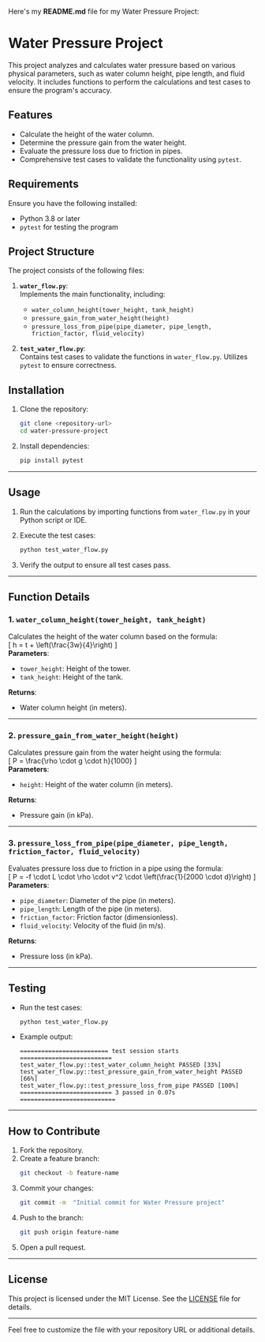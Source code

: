 Here's my **README.md** file for my Water Pressure Project:  

# **Water Pressure Project**

This project analyzes and calculates water pressure based on various physical parameters, such as water column height, pipe length, and fluid velocity. It includes functions to perform the calculations and test cases to ensure the program's accuracy.

## **Features**
- Calculate the height of the water column.
- Determine the pressure gain from the water height.
- Evaluate the pressure loss due to friction in pipes.
- Comprehensive test cases to validate the functionality using `pytest`.


## **Requirements**
Ensure you have the following installed:
- Python 3.8 or later
- `pytest` for testing the program


## **Project Structure**
The project consists of the following files:

1. **`water_flow.py`**:  
   Implements the main functionality, including:
   - `water_column_height(tower_height, tank_height)`
   - `pressure_gain_from_water_height(height)`
   - `pressure_loss_from_pipe(pipe_diameter, pipe_length, friction_factor, fluid_velocity)`

2. **`test_water_flow.py`**:  
   Contains test cases to validate the functions in `water_flow.py`. Utilizes `pytest` to ensure correctness.


## **Installation**
1. Clone the repository:
   ```bash
   git clone <repository-url>
   cd water-pressure-project
   ```

2. Install dependencies:
   ```bash
   pip install pytest
   ```

---

## **Usage**
1. Run the calculations by importing functions from `water_flow.py` in your Python script or IDE.

2. Execute the test cases:
   ```bash
   python test_water_flow.py
   ```

3. Verify the output to ensure all test cases pass.

---

## **Function Details**

### 1. `water_column_height(tower_height, tank_height)`
Calculates the height of the water column based on the formula:  
\[ h = t + \left(\frac{3w}{4}\right) \]  
**Parameters**:  
- `tower_height`: Height of the tower.  
- `tank_height`: Height of the tank.  

**Returns**:  
- Water column height (in meters).  

---

### 2. `pressure_gain_from_water_height(height)`
Calculates pressure gain from the water height using the formula:  
\[ P = \frac{\rho \cdot g \cdot h}{1000} \]  
**Parameters**:  
- `height`: Height of the water column (in meters).  

**Returns**:  
- Pressure gain (in kPa).  

---

### 3. `pressure_loss_from_pipe(pipe_diameter, pipe_length, friction_factor, fluid_velocity)`
Evaluates pressure loss due to friction in a pipe using the formula:  
\[ P = -f \cdot L \cdot \rho \cdot v^2 \cdot \left(\frac{1}{2000 \cdot d}\right) \]  
**Parameters**:  
- `pipe_diameter`: Diameter of the pipe (in meters).  
- `pipe_length`: Length of the pipe (in meters).  
- `friction_factor`: Friction factor (dimensionless).  
- `fluid_velocity`: Velocity of the fluid (in m/s).  

**Returns**:  
- Pressure loss (in kPa).  

---

## **Testing**
- Run the test cases:
  ```bash
  python test_water_flow.py
  ```
- Example output:
  ```
  ========================= test session starts ==========================
  test_water_flow.py::test_water_column_height PASSED [33%]
  test_water_flow.py::test_pressure_gain_from_water_height PASSED [66%]
  test_water_flow.py::test_pressure_loss_from_pipe PASSED [100%]
  ========================== 3 passed in 0.07s ===========================
  ```

---

## **How to Contribute**
1. Fork the repository.  
2. Create a feature branch:  
   ```bash
   git checkout -b feature-name
   ```
3. Commit your changes:  
   ```bash
   git commit -m  "Initial commit for Water Pressure project"
   ```
4. Push to the branch:  
   ```bash
   git push origin feature-name
   ```
5. Open a pull request.

---

## **License**
This project is licensed under the MIT License. See the [LICENSE](LICENSE) file for details.

---

Feel free to customize the file with your repository URL or additional details.